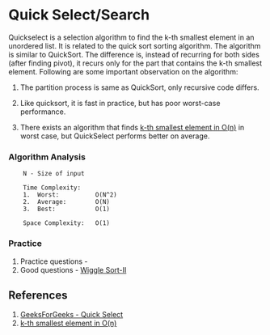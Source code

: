 # Quick Select/Search
Quickselect is a selection algorithm to find the k-th smallest element in an unordered list. It is related to the quick sort sorting algorithm. The algorithm is similar to QuickSort. The difference is, instead of recurring for both sides (after finding pivot), it recurs only for the part that contains the k-th smallest element. Following are some important observation on the algorithm:
1. The partition process is same as QuickSort, only recursive code differs.

2. Like quicksort, it is fast in practice, but has poor worst-case performance.

3. There exists an algorithm that finds [k-th smallest element in O(n)](https://www.geeksforgeeks.org/kth-smallestlargest-element-unsorted-array-set-3-worst-case-linear-time/) in worst case, but QuickSelect performs better on average. 

### Algorithm Analysis
```
    N - Size of input

    Time Complexity:   
    1.  Worst:          O(N^2)
    2.  Average:        O(N)
    3.  Best:           O(1)

    Space Complexity:   O(1)
```

### Practice
1. Practice questions - 
2. Good questions - [Wiggle Sort-II](https://leetcode.com/problems/wiggle-sort-ii/)


## References
1. [GeeksForGeeks - Quick Select](https://www.geeksforgeeks.org/quickselect-algorithm/)
2. [k-th smallest element in O(n)](https://www.geeksforgeeks.org/kth-smallestlargest-element-unsorted-array-set-3-worst-case-linear-time/)
